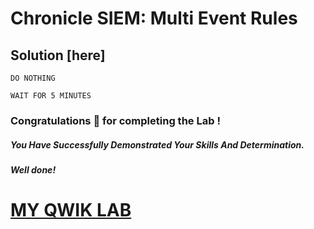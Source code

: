 # Chronicle SIEM: Multi Event Rules

## Solution [here]

```
DO NOTHING

WAIT FOR 5 MINUTES 
```


### Congratulations 🎉 for completing the Lab !

##### *You Have Successfully Demonstrated Your Skills And Determination.*

#### *Well done!*

# [MY QWIK LAB](https://www.youtube.com/@MyQwiklab)
